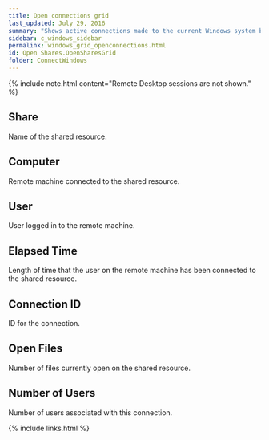 ```yaml
---
title: Open connections grid
last_updated: July 29, 2016
summary: "Shows active connections made to the current Windows system by users on other systems."
sidebar: c_windows_sidebar
permalink: windows_grid_openconnections.html
id: Open Shares.OpenSharesGrid
folder: ConnectWindows
---
```


{% include note.html content="Remote Desktop sessions are not shown." %}

## Share

Name of the shared resource.

## Computer

Remote machine connected to the shared resource.

## User

User logged in to the remote machine.

## Elapsed Time

Length of time that the user on the remote machine has been connected to the shared resource.

## Connection ID

ID for the connection.

## Open Files

Number of files currently open on the shared resource.

## Number of Users

Number of users associated with this connection.





{% include links.html %}
